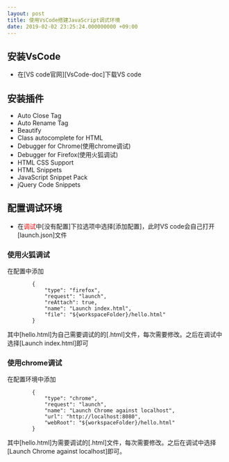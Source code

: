 ```yaml
---
layout: post
title: 使用VsCode搭建JavaScript调式环境
date: 2019-02-02 23:25:24.000000000 +09:00
---
```

## 安装VsCode
+ 在[VS code官网][VsCode-doc]下载VS code

## 安装插件
+ Auto Close Tag
+ Auto Rename Tag
+ Beautify
+ Class autocomplete for HTML
+ Debugger for Chrome(使用chrome调试)
+ Debugger for Firefox(使用火狐调试)
+ HTML CSS Support
+ HTML Snippets
+ JavaScript Snippet Pack
+ jQuery Code Snippets 

## 配置调试环境
+ 在<font color=red>调试</font>中[没有配置]下拉选项中选择[添加配置]，此时VS code会自己打开[launch.json]文件
### 使用火狐调试
在配置中添加
```
        {
            "type": "firefox",
            "request": "launch",
            "reAttach": true,
            "name": "Launch index.html",
            "file": "${workspaceFolder}/hello.html"
        }
```
其中[hello.html]为自己需要调试的的[.html]文件，每次需要修改。之后在调试中选择[Launch index.html]即可
### 使用chrome调试
在配置环境中添加
```
        {
            "type": "chrome",
            "request": "launch",
            "name": "Launch Chrome against localhost",
            "url": "http://localhost:8080",
            "webRoot": "${workspaceFolder}/hello.html"
        }
```
其中[hello.html]为需要调试的[.html]文件，每次需要修改。之后在调试中选择[Launch Chrome against localhost]即可。